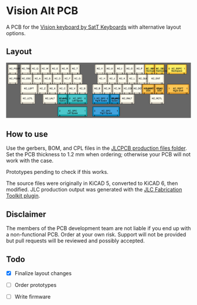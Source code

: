 # Vision Alt PCB

A PCB for the [Vision keyboard by SatT Keyboards](https://github.com/satt99/Vision) with alternative layout options.

## Layout

![Layout](./layout.png)

## How to use

Use the gerbers, BOM, and CPL files in the [JLCPCB production files folder](./JLCPCB/production_files/). Set the PCB thickness to 1.2 mm when ordering; otherwise your PCB will not work with the case.

Prototypes pending to check if this works.

The source files were originally in KiCAD 5, converted to KiCAD 6, then modified.
JLC production output was generated with the [JLC Fabrication Toolkit plugin](https://github.com/bennymeg/JLC-Plugin-for-KiCad). 

## Disclaimer

The members of the PCB development team are not liable if you end up with a non-functional PCB. Order at your own risk. Support will not be provided but pull requests will be reviewed and possibly accepted.

## Todo

- [x] Finalize layout changes
- [ ] Order prototypes
- [ ] Write firmware

